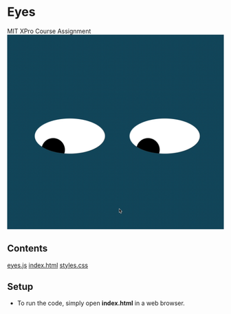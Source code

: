 # Eyes
MIT XPro Course Assignment 
![](eyes.gif)

## Contents
[eyes.js](eyes.js)
[index.html](index.html)
[styles.css](styles.css)

## Setup
- To run the code, simply open **index.html** in a web browser.